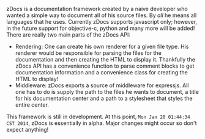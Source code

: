zDocs is a documentation framework created by a naive developer who wanted a simple way to document all of his source files. By *all* he means all languages that he uses. Currently zDocs supports javascript only; however, in the future support for objective-c, python and many more will be added! There are really two main parts of the zDocs API:

- Rendering: One can create his own renderer for a given file type. His renderer would be responsible for parsing the files for the documentation and then creating the HTML to display it. Thankfully the zDocs API has a convenience function to parse comment blocks to get documentation information and a convenience class for creating the HTML to display!
- Middleware: zDocs exports a source of middleware for expressjs. All one has to do is supply the path to the files he wants to document, a title for his documentation center and a path to a stylesheet that styles the entire center.

This framework is still in development. At this point, `Mon Jan 20 01:44:34 CST 2014`, zDocs is essentially in alpha. Major changes might occur so don't expect anything!

